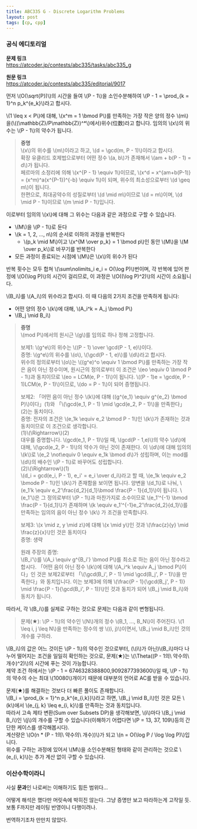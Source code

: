 ```yaml
---
title: ABC335 G - Discrete Logarithm Problems
layout: post
tags: [cp, cpp]
---
```

### 공식 에디토리얼

**문제 링크**  
<https://atcoder.jp/contests/abc335/tasks/abc335_g>

**원문 링크**  
<https://atcoder.jp/contests/abc335/editorial/9017>

먼저 \\(O(\sqrt{P})\\)의 시간을 들여 \\(P - 1\\)을 소인수분해하여 \\(P - 1 = \prod_{k = 1}^n p_k^{e_k}\\)라고 합시다.

\\(1 \leq x < P\\)에 대해, \\(x^m = 1 \bmod P\\)를 만족하는 가장 작은 양의 정수 \\(m\\)을(\\((\mathbb{Z}/P\mathbb{Z})^*\\)에서)위수(位数)라고 합니다. 임의의 \\(x\\)의 위수는 \\(P - 1\\)의 약수가 됩니다.

> **증명**  
> \\(x\\)의 위수를 \\(m\\)이라고 하고, \\(d = \gcd(m, P - 1)\\)이라고 합시다.  
> 확장 유클리드 호제법으로부터 어떤 정수 \\(a, b\\)가 존재해서 \\(am + b(P - 1) = d\\)가 됩니다.  
> 페르마의 소정리에 의해 \\(x^{P - 1} \equiv 1\\)이므로, \\(x^d = x^{am+b(P-1)} = (x^m)^a(x^{P-1})^{-b} \equiv 1\\)이 되며, 위수의 최소성으로부터 \\(d \geq m\\)이 됩니다.  
> 한편으로, 최대공약수의 성질로부터 \\(d \mid m\\)이므로 \\(d = m\\)이며, \\(d \mid P - 1\\)이므로 \\(m \mid P - 1\\)입니다.

이로부터 임의의 \\(x\\)에 대해 그 위수는 다음과 같은 과정으로 구할 수 있습니다.

- \\(M\\)을 \\(P - 1\\)로 둔다
- \\(k = 1, 2, ..., n\\)의 순서로 이하의 과정을 반복한다
    - \\(p_k \mid M\\)이고 \\(x^{M \over p_k} = 1 \bmod p\\)인 동안 \\(M\\)을 \\(M \over p_k\\)로 바꾸기를 반복한다
- 모든 과정이 종료되는 시점에 \\(M\\)은 \\(x\\)의 위수가 된다

반복 횟수는 모두 합쳐 \\(\sum\nolimits_i e_i = O(\log P)\\)번이며, 각 반복에 있어 판정에 \\(O(\log P)\\)의 시간이 걸리므로, 이 과정은 \\(O((\log P)^2)\\)의 시간이 소요됩니다.

\\(B_i\\)를 \\(A_i\\)의 위수라고 합시다. 이 때 다음의 2가지 조건을 만족하게 됩니다:

- 어떤 양의 정수 \\(k\\)에 대해, \\(A_i^k = A_j \bmod P\\)
- \\(B_j \mid B_i\\)

> **증명**  
> \\(mod P\\)에서의 원시근 \\(g\\)를 임의로 하나 정해 고정합니다.
>  
> 보제1: \\(g^e\\)의 위수는 \\((P - 1) \over \gcd(P - 1, e)\\)이다.  
> 증명: \\(g^e\\)의 위수를 \\(o\\), \\(\gcd(P - 1, e)\\)를 \\(d\\)라고 합시다.  
> 위수의 정의로부터 \\(o\\)는 \\((g^e)^o \equiv 1 \bmod P\\)를 만족하는 가장 작은 음이 아닌 정수이며, 원시근의 정의로부터 이 조건은 \\(eo \equiv 0 \bmod P - 1\\)과 동치이므로 \\(eo = LCM(e, P - 1)\\)이 됩니다. \\((P - 1)e = \gcd(e, P - 1)LCM(e, P - 1)\\)이므로, \\(do = P - 1\\)이 되어 증명됩니다.  
>  
> 보제2: 「어떤 음이 아닌 정수 \\(k\\)에 대해 \((g^{e_1} \equiv g^{e_2} \bmod P)\\)이다」(1)와 「\\(\gcd(e_1, P - 1) \mid \gcd(e_2, P - 1)\\)을 만족한다」(2)는 동치이다.  
> 증명: 전자의 조건은 \\(e_1k \equiv e_2 \bmod P - 1\\)인 \\(k\\)가 존재하는 것과 동치이므로 이 조건으로 생각합니다.  
> (1)\\(\Rightarrow\\)(2)  
> 대우를 증명합니다. \\(gcd(e_1, P - 1)\\)일 때, \\(gcd(P - 1,e)\\)의 약수 \\(d\\)에 대해, \\(\gcd(e_2, P - 1)\\)의 약수가 아닌 것이 존재한다.
> 이 \\(d\\)에 대해 임의의 \\(k\\)로 \\(e_2 \not\equiv 0 \equiv e_1k \bmod d\\)가 성립하며, 이는 mod를 \\(d\\)의 배수인 \\(P - 1\\)로 바꾸어도 성립합니다.  
> (2)\\(\Rightarrow\\)(1)  
> \\(d_i = gcd(e_i, P - 1), e_i' = e_i \over d_i\\)라고 할 때, \\(e_1k \equiv e_2 \bmode P - 1\\)인 \\(k\\)가 존재함을 보이면 됩니다. 양변을 \\(d_1\\)로 나눠, \\(e_1'k \equiv e_2'\frac{d_2}{d_1}\bmod \frac{P - 1}{d_1}\\)이 됩니다. \\(e_1'\\)은 그 정의로부터 \\(P - 1\\)과 마찬가지로 소수이므로 \\(e_1'^{-1} \bmod \frac{P - 1}{d_1}\\)가 존재하며 \\(k \equiv e_1'^{-1}e_2'\frac{d_2}{d_1}\\)를 만족하는 임의의 음이 아닌 정수 \\(k\\) 가 조건을 만족합니다.  
>
> 보제3: \\(x \mid z, y \mid z\\)에 대해 \\(x \mid y\\)인 것과 \\(\frac{z}{y} \mid \frac{z}{x}\\)인 것은 동치이다  
> 증명: 생략  
>  
> 원래 주장의 증명:  
> \\(B_i'\\)를 \\(A_i \equiv g^{B_i'} \bmod P\\)를 최소로 하는 음이 아닌 정수라고 합시다. 「어떤 음이 아닌 정수 \\(k\\)에 대해 \\(A_i^k \equiv A_j \bmod P\\)이다」인 것은 보제2로부터 「\\(\gcd(B_i', P - 1) \mid \gcd(B_j', P - 1)\\)을 만족한다」와 동치입니다. 이는 보제3에 의해 \\(\frac{P - 1}{\gcd(B_j', P - 1)} \mid \frac{P - 1}{\gcd(B_i', P - 1)}\\)인 것과 동치가 되어 \\(B_j \mid B_i\\)와 동치가 됩니다.

따라서, 각 \\(B_i\\)를 실제로 구하는 것으로 문제는 다음과 같이 변형됩니다.

> 문제(★): \\(P - 1\\)의 약수인 \\(N\\)개의 정수 \\(B_1, ..., B_N\\)이 주어진다. \\(1 \leq i, j \leq N\\)을 만족하는 정수의 쌍 \\((i, j)\\)이면서, \\(B_j \mid B_i\\)인 것의 개수를 구하라.

\\(B_i\\)의 값은 어느 것이든 \\(P - 1\\)의 약수인 것으로부터, (\\(i\\)가 아닌)\\(B_i\\)마다 나누어 떨어지는 조건을 일일히 확인하는 것으로, 문제(★)는 \\(\Theta((P - 1의\ 약수의\ 개수)^2)\\)의 시간에 푸는 것이 가능합니다.  
제약 조건 하에서는 \\(P - 1 = 6746328388800,9092877393600\\)일 때, \\(P - 1\\)의 약수의 수는 최대 \\(10080\\)개이기 때문에 대부분의 언어로 AC를 받을 수 있습니다.

문제(★)를 해결하는 것보다 더 빠른 풀이도 존재합니다.  
 \\(B_i = \prod_{k = 1}^n p_k^{e_{i,k}}\\)라고 하면, \\(B_j \mid B_i\\)인 것은 모든 \\(k\\)에서 \\(e_{j, k} \leq e_{i, k}\\)를 만족하는 것과 동치입니다.  
 따라서 고속 제타 변환(Sum over Subsets DP)을 생각해보면, \\(i\\)마다 \\(B_j \mid B_i\\)인 \\(j\\)의 개수를 구할 수 있습니다(이해하기 어렵다면 \\(P = 13, 37, 109\\)등의 간단한 케이스를 생각해봅시다).  
 계산량은 \\(O(n * (P - 1의\ 약수의\ 개수))\\)가 되고 \\(n = O(\log P / \log \log P)\\)입니다.  
 위수를 구하는 과정에 있어서 \\(M\\)을 소인수분해된 형태와 같이 관리하는 것으로 \\(e_{i, k}\\)는 추가 계산 없이 구할 수 있습니다.

### 이산수학이라니

 사실 **문과**인 나로써는 이해하기도 힘든 범위다...

 어떻게 해석은 했다만 머릿속에 박히진 않는다. 그냥 증명만 보고 따라하는게 고작일 듯.  
 보통 F까지만 레이팅 반영이니 다행이려나.

 번역하기조차 만만치 않았다.